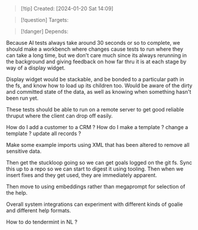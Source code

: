 
>[!tip] Created: [2024-01-20 Sat 14:09]

>[!question] Targets: 

>[!danger] Depends: 

Because AI tests always take around 30 seconds or so to complete, we should make a workbench where changes cause tests to run where they can take a long time, but we don't care much since its always rerunning in the background and giving feedback on how far thru it is at each stage by way of a display widget.

Display widget would be stackable, and be bonded to a particular path in the fs, and know how to load up its children too.  Would be aware of the dirty and committed state of the data, as well as knowing when something hasn't been run yet.

These tests should be able to run on a remote server to get good reliable thruput where the client can drop off easily.

How do I add a customer to a CRM ?
How do I make a template ? change a template ? update all records ?

Make some example imports using XML that has been altered to remove all sensitive data.

Then get the stuckloop going so we can get goals logged on the git fs.
Sync this up to a repo so we can start to digest it using tooling.
Then when we insert fixes and they get used, they are immediately apparent.

Then move to using embeddings rather than megaprompt for selection of the help.

Overall system integrations can experiment with different kinds of goalie and different help formats.

How to do tendermint in NL ?